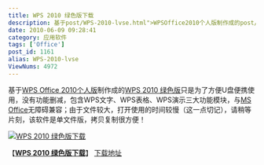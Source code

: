 ```yaml
---
title: WPS 2010 绿色版下载
description: 基于post/WPS-2010-lvse.html">WPSOffice2010个人版制作成的post/WPS-2010-lvse.html">WPS2010绿色版只是为了方便U盘便携使用，没有功能删减，包含WPS文字、WPS表格、WPS演示三大功能模块，与post/Microsoft-Office-2007-SP2-single-file.html">MSOffice无障碍兼容；由于文件较大，打开使用的时间较慢（这一点切记），请稍等片刻，该软件是单文件版，拷贝复制很方便！
date: 2010-06-09 09:28:41
category: 应用软件
tags: ['Office']
post_id: 1161
alias: WPS-2010-lvse
ViewNums: 4972
---
```


基于[WPS Office 2010个人版](/blog/wps-2010-lvse)制作成的[WPS 2010 绿色版](/blog/wps-2010-lvse)只是为了方便U盘便携使用，没有功能删减，包含WPS文字、WPS表格、WPS演示三大功能模块，与[MS Office](/blog/microsoft-office-2007-sp2-single-file)无障碍兼容；由于文件较大，打开使用的时间较慢（这一点切记），请稍等片刻，该软件是单文件版，拷贝复制很方便！

[![WPS 2010 绿色版下载](http://screenshots.softonic.cn/cn/scrn/94000/94253/3_wps2010_01.jpg)](/blog/wps-2010-lvse)

【[**WPS 2010 绿色版下载**](/blog/wps-2010-lvse)】
[下载地址](download.asp?id=444)

